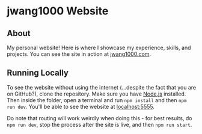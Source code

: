 # jwang1000 Website

## About

My personal website! Here is where I showcase my experience, skills, and projects. 
You can see the site in action at [jwang1000.com](https://jwang1000.com/).


## Running Locally

To see the website without using the internet (...despite the fact that you are on GitHub?), clone the repository. 
Make sure you have [Node.js](https://nodejs.org/) installed. 
Then inside the folder, open a terminal and run `npm install` and then `npm run dev`. 
You'll be able to see the website at [localhost:5555](http://localhost:5555/). 

Do note that routing will work weirdly when doing this - for best results, do `npm run dev`, stop the process after the site is live, and then `npm run start`.
